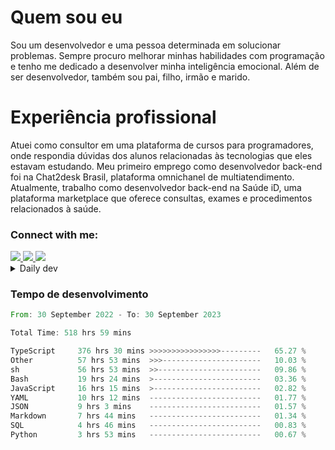 # Quem sou eu
Sou um desenvolvedor e uma pessoa determinada em solucionar problemas. Sempre procuro melhorar minhas habilidades com programação e tenho me dedicado a desenvolver minha inteligência emocional. Além de ser desenvolvedor, também sou pai, filho, irmão e marido.

# Experiência profissional
Atuei como consultor em uma plataforma de cursos para programadores, onde respondia dúvidas dos alunos relacionadas às tecnologias que eles estavam estudando.
Meu primeiro emprego como desenvolvedor back-end foi na Chat2desk Brasil, plataforma omnichanel de multiatendimento.
Atualmente, trabalho como desenvolvedor back-end na Saúde iD, uma plataforma marketplace que oferece consultas, exames e procedimentos relacionados à saúde.

### Connect with me:
<a href="https://www.linkedin.com/in/theusmoreira" target="_blank" >
<img src="https://img.shields.io/badge/linkedin-%230077B5.svg?&style=for-the-badge&logo=linkedin&logoColor=white ">
</a>
<a href="https://www.instagram.com/matheus.s.moreira/" target="_blank">
<img src="https://img.shields.io/badge/instagram-%23E4405F.svg?&style=for-the-badge&logo=instagram&logoColor=white">
</a>
<a href="mailto:matheussm301@gmail.com"  target="_blank">
<img src="https://img.shields.io/badge/gmail-%23E4405F.svg?&style=for-the-badge&logo=gmail&logoColor=white">
</a>


<details>
  <summary>Daily dev </summary>
<p>
  <a href="https://app.daily.dev/matheussantos"><img src="https://github.com/matheus-santos-moreira/matheus-santos-moreira/blob/master/devcard.svg" width="200" alt="Matheus Santos's Dev Card"/></a>
 </p>
</details>

<h3>Tempo de desenvolvimento</h3>

<!--START_SECTION:waka-->

```rust
From: 30 September 2022 - To: 30 September 2023

Total Time: 518 hrs 59 mins

TypeScript     376 hrs 30 mins >>>>>>>>>>>>>>>>---------   65.27 %
Other          57 hrs 53 mins  >>>----------------------   10.03 %
sh             56 hrs 53 mins  >>-----------------------   09.86 %
Bash           19 hrs 24 mins  >------------------------   03.36 %
JavaScript     16 hrs 15 mins  >------------------------   02.82 %
YAML           10 hrs 12 mins  -------------------------   01.77 %
JSON           9 hrs 3 mins    -------------------------   01.57 %
Markdown       7 hrs 44 mins   -------------------------   01.34 %
SQL            4 hrs 46 mins   -------------------------   00.83 %
Python         3 hrs 53 mins   -------------------------   00.67 %
```

<!--END_SECTION:waka-->
